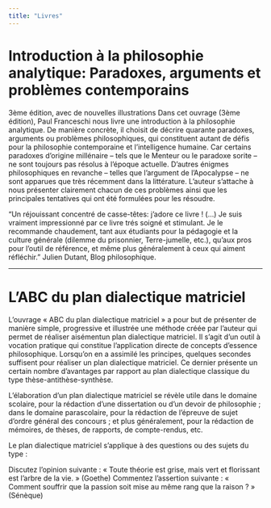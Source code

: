 ```yaml
---
title: "Livres"
---
```


# Introduction à la philosophie analytique: Paradoxes, arguments et problèmes contemporains

3ème édition, avec de nouvelles illustrations
Dans cet ouvrage (3ème édition), Paul Franceschi nous livre une introduction à la philosophie analytique. De manière concrète, il choisit de décrire quarante paradoxes, arguments ou problèmes philosophiques, qui constituent autant de défis pour la philosophie contemporaine et l’intelligence humaine. Car certains paradoxes d’origine millénaire – tels que le Menteur ou le paradoxe sorite – ne sont toujours pas résolus à l’époque actuelle. D’autres énigmes philosophiques en revanche – telles que l’argument de l’Apocalypse – ne sont apparues que très récemment dans la littérature. L’auteur s’attache à nous présenter clairement chacun de ces problèmes ainsi que les principales tentatives qui ont été formulées pour les résoudre.

“Un réjouissant concentré de casse-têtes: j’adore ce livre ! (…) Je suis vraiment impressionné par ce livre trés soigné et stimulant. Je le recommande chaudement, tant aux étudiants pour la pédagogie et la culture générale (dilemme du prisonnier, Terre-jumelle, etc.), qu’aux pros pour l’outil de référence, et même plus généralement à ceux qui aiment réfléchir.” Julien Dutant, Blog philosophique.
<p></p>
<hr>
<p></p>

# L’ABC du plan dialectique matriciel

L’ouvrage « ABC du plan dialectique matriciel » a pour but de présenter de manière simple, progressive et illustrée une méthode créée par l’auteur qui permet de réaliser aisémentun plan dialectique matriciel. Il s’agit d’un outil à vocation pratique qui constitue l’application directe de concepts d’essence philosophique. Lorsqu’on en a assimilé les principes, quelques secondes suffisent pour réaliser un plan dialectique matriciel. Ce dernier présente un certain nombre d’avantages par rapport au plan dialectique classique du type thèse-antithèse-synthèse.

L’élaboration d’un plan dialectique matriciel se révèle utile dans le domaine scolaire, pour la rédaction d’une dissertation ou d’un devoir de philosophie ; dans le domaine parascolaire, pour la rédaction de l’épreuve de sujet d’ordre général des concours ; et plus généralement, pour la rédaction de mémoires, de thèses, de rapports, de compte-rendus, etc.

Le plan dialectique matriciel s’applique à des questions ou des sujets du type :

Discutez l’opinion suivante : « Toute théorie est grise, mais vert et florissant est l’arbre de la vie. » (Goethe)
Commentez l’assertion suivante : « Comment souffrir que la passion soit mise au même rang que la raison ? » (Sénèque)
